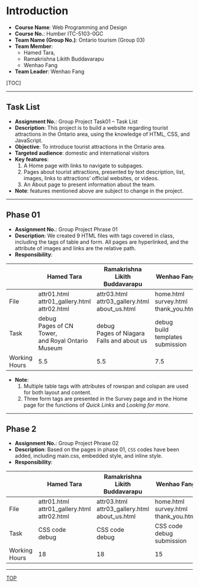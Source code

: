 # Introduction

- **Course Name**: Web Programming and Design
- **Course No.**: Humber ITC-5103-0GC
  <br>
- **Team Name (Group No.)**: Ontario tourism (Group 03)
- **Team Member**:
  - Hamed Tara,
  - Ramakrishna Likith Buddavarapu
  - Wenhao Fang
- **Team Leader**: Wenhao Fang
  <br>

[TOC]

---

## Task List

- **Assignment No.**: Group Project Task01 – Task List
  <br>
- **Description**:
  This project is to build a website regarding tourist attractions in the Ontario area, using the knowledge of HTML, CSS, and JavaScript.
- **Objective**: To introduce tourist attractions in the Ontario area.
- **Targeted audience**: domestic and international visitors
- **Key features**:
  1. A Home page with links to navigate to subpages.
  2. Pages about tourist attractions, presented by text description, list, images, links to attractions’ official websites, or videos.
  3. An About page to present information about the team.
     <br>
- **Note**: features mentioned above are subject to change in the project.

---

## Phase 01

- **Assignment No.**: Group Project Phrase 01
  <br>
- **Description**:
  We created 9 HTML files with tags covered in class, including the tags of table and form. All pages are hyperlinked, and the attribute of images and links are the relative path.
  <br>
- **Responsibility**:

|               | Hamed Tara                                                   | Ramakrishna Likith Buddavarapu                      | Wenhao Fang                                    |
| ------------- | ------------------------------------------------------------ | --------------------------------------------------- | ---------------------------------------------- |
| File          | attr01.html<br>attr01_gallery.html<br>attr02.html            | attr03.html<br>attr03_gallery.html<br>about_us.html | home.html<br>survey.html<br>thank_you.html<br> |
| Task          | debug<br>Pages of CN Tower,<br> and Royal Ontario Museum<br> | debug<br>Pages of Niagara Falls and about us        | debug<br>build templates<br>submission         |
| Working Hours | 5.5                                                          | 5.5                                                 | 7.5                                            |

- **Note**:
  1. Multiple table tags with attributes of rowspan and colspan are used for both layout and content.
  2. Three form tags are presented in the Survey page and in the Home page for the functions of _Quick Links_ and _Looking for more_.

---

## Phase 2

- **Assignment No.**: Group Project Phrase 02
  <br>
- **Description**:
  Based on the pages in phase 01, `CSS` codes have been added, including main.css, embedded style, and inline style.
  <br>
- **Responsibility**:

|               | Hamed Tara                                        | Ramakrishna Likith Buddavarapu                      | Wenhao Fang                                    |
| ------------- | ------------------------------------------------- | --------------------------------------------------- | ---------------------------------------------- |
| File          | attr01.html<br>attr01_gallery.html<br>attr02.html | attr03.html<br>attr03_gallery.html<br>about_us.html | home.html<br>survey.html<br>thank_you.html<br> |
| Task          | CSS code<br>debug                                 | CSS code<br>debug                                   | CSS code<br>debug<br>submission                |
| Working Hours | 18                                                | 18                                                  | 15                                             |

---

[TOP](#introduction)
